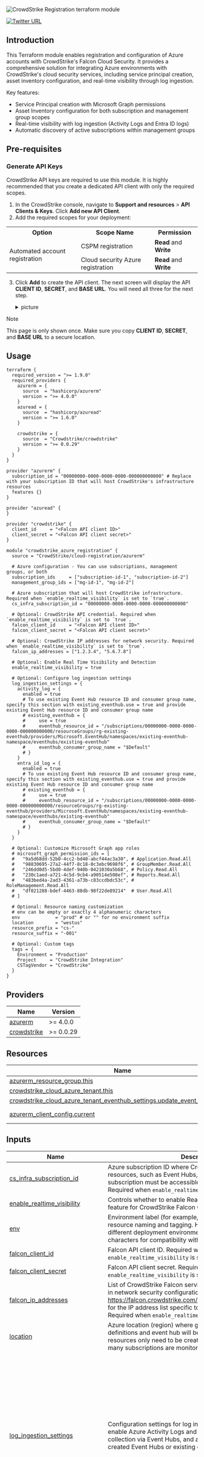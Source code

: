 <!-- BEGIN_TF_DOCS -->
![CrowdStrike Registration terraform module](https://raw.githubusercontent.com/CrowdStrike/falconpy/main/docs/asset/cs-logo.png)

[![Twitter URL](https://img.shields.io/twitter/url?label=Follow%20%40CrowdStrike&style=social&url=https%3A%2F%2Ftwitter.com%2FCrowdStrike)](https://twitter.com/CrowdStrike)

## Introduction

This Terraform module enables registration and configuration of Azure accounts with CrowdStrike's Falcon Cloud Security. It provides a comprehensive solution for integrating Azure environments with CrowdStrike's cloud security services, including service principal creation, asset inventory configuration, and real-time visibility through log ingestion.

Key features:
- Service Principal creation with Microsoft Graph permissions
- Asset Inventory configuration for both subscription and management group scopes
- Real-time visibility with log ingestion (Activity Logs and Entra ID logs)
- Automatic discovery of active subscriptions within management groups

## Pre-requisites
### Generate API Keys

CrowdStrike API keys are required to use this module. It is highly recommended that you create a dedicated API client with only the required scopes.

1. In the CrowdStrike console, navigate to **Support and resources** > **API Clients & Keys**. Click **Add new API Client**.
2. Add the required scopes for your deployment:

<table>
    <tr>
        <th>Option</th>
        <th>Scope Name</th>
        <th>Permission</th>
    </tr>
    <tr>
        <td rowspan="2">Automated account registration</td>
        <td>CSPM registration</td>
        <td><strong>Read</strong> and <strong>Write</strong></td>
    </tr>
    <tr>
        <td>Cloud security Azure registration</td>
        <td><strong>Read</strong> and <strong>Write</strong></td>
    </tr>
</table>

3. Click **Add** to create the API client. The next screen will display the API **CLIENT ID**, **SECRET**, and **BASE URL**. You will need all three for the next step.

    <details><summary>picture</summary>
    <p>

    ![api-client-keys](https://github.com/CrowdStrike/aws-ssm-distributor/blob/main/official-package/assets/api-client-keys.png)

    </p>
    </details>

> [!NOTE]
> This page is only shown once. Make sure you copy **CLIENT ID**, **SECRET**, and **BASE URL** to a secure location.

## Usage

```hcl
terraform {
  required_version = ">= 1.9.0"
  required_providers {
    azurerm = {
      source  = "hashicorp/azurerm"
      version = ">= 4.0.0"
    }
    azuread = {
      source  = "hashicorp/azuread"
      version = ">= 1.6.0"
    }

    crowdstrike = {
      source  = "Crowdstrike/crowdstrike"
      version = ">= 0.0.29"
    }
  }
}

provider "azurerm" {
  subscription_id = "00000000-0000-0000-0000-000000000000" # Replace with your subscription ID that will host CrowdStrike's infrastructure resources
  features {}
}

provider "azuread" {
}

provider "crowdstrike" {
  client_id     = "<Falcon API client ID>"
  client_secret = "<Falcon API client secret>"
}

module "crowdstrike_azure_registration" {
  source = "CrowdStrike/cloud-registration/azurerm"

  # Azure configuration - You can use subscriptions, management groups, or both
  subscription_ids     = ["subscription-id-1", "subscription-id-2"]
  management_group_ids = ["mg-id-1", "mg-id-2"]

  # Azure subscription that will host CrowdStrike infrastructure. Required when `enable_realtime_visibility` is set to `true`.
  cs_infra_subscription_id = "00000000-0000-0000-0000-000000000000"

  # Optional: CrowdStrike API credential. Required when `enable_realtime_visibility` is set to `true`.
  falcon_client_id     = "<Falcon API client ID>"
  falcon_client_secret = "<Falcon API client secret>"

  # Optional: CrowdStrike IP addresses for network security. Required when `enable_realtime_visibility` is set to `true`.
  falcon_ip_addresses = ["1.2.3.4", "5.6.7.8"]

  # Optional: Enable Real Time Visibility and Detection
  enable_realtime_visibility = true

  # Optional: Configure log ingestion settings
  log_ingestion_settings = {
    activity_log = {
      enabled = true
      # To use existing Event Hub resource ID and consumer group name, specify this section with existing_eventhub.use = true and provide existing Event Hub resource ID and consumer group name
      # existing_eventhub = {
      #     use = true
      #     eventhub_resource_id = "/subscriptions/00000000-0000-0000-0000-000000000000/resourceGroups/rg-existing-eventhub/providers/Microsoft.EventHub/namespaces/existing-eventhub-namespace/eventhubs/existing-eventhub"
      #     eventhub_consumer_group_name = "$Default"
      # }
    }
    entra_id_log = {
      enabled = true
      # To use existing Event Hub resource ID and consumer group name, specify this section with existing_eventhub.use = true and provide existing Event Hub resource ID and consumer group name
      # existing_eventhub = {
      #     use = true
      #     eventhub_resource_id = "/subscriptions/00000000-0000-0000-0000-000000000000/resourceGroups/rg-existing-eventhub/providers/Microsoft.EventHub/namespaces/existing-eventhub-namespace/eventhubs/existing-eventhub"
      #     eventhub_consumer_group_name = "$Default"
      # }
    }
  }

  # Optional: Customize Microsoft Graph app roles
  # microsoft_graph_permission_ids = [
  #   "9a5d68dd-52b0-4cc2-bd40-abcf44ac3a30", # Application.Read.All
  #   "98830695-27a2-44f7-8c18-0c3ebc9698f6", # GroupMember.Read.All
  #   "246dd0d5-5bd0-4def-940b-0421030a5b68", # Policy.Read.All
  #   "230c1aed-a721-4c5d-9cb4-a90514e508ef", # Reports.Read.All
  #   "483bed4a-2ad3-4361-a73b-c83ccdbdc53c", # RoleManagement.Read.All
  #   "df021288-bdef-4463-88db-98f22de89214"  # User.Read.All
  # ]

  # Optional: Resource naming customization
  # env can be empty or exactly 4 alphanumeric characters
  env             = "prod" # or "" for no environment suffix
  location        = "westus"
  resource_prefix = "cs-"
  resource_suffix = "-001"

  # Optional: Custom tags
  tags = {
    Environment = "Production"
    Project     = "CrowdStrike Integration"
    CSTagVendor = "CrowdStrike"
  }
}
```

## Providers

| Name | Version |
|------|---------|
| <a name="provider_azurerm"></a> [azurerm](#provider\_azurerm) | >= 4.0.0 |
| <a name="provider_crowdstrike"></a> [crowdstrike](#provider\_crowdstrike) | >= 0.0.29 |
## Resources

| Name | Type |
|------|------|
| [azurerm_resource_group.this](https://registry.terraform.io/providers/hashicorp/azurerm/latest/docs/resources/resource_group) | resource |
| [crowdstrike_cloud_azure_tenant.this](https://registry.terraform.io/providers/Crowdstrike/crowdstrike/latest/docs/resources/cloud_azure_tenant) | resource |
| [crowdstrike_cloud_azure_tenant_eventhub_settings.update_event_hub_settings](https://registry.terraform.io/providers/Crowdstrike/crowdstrike/latest/docs/resources/cloud_azure_tenant_eventhub_settings) | resource |
| [azurerm_client_config.current](https://registry.terraform.io/providers/hashicorp/azurerm/latest/docs/data-sources/client_config) | data source |
## Inputs

| Name | Description | Type | Default | Required |
|------|-------------|------|---------|:--------:|
| <a name="input_cs_infra_subscription_id"></a> [cs\_infra\_subscription\_id](#input\_cs\_infra\_subscription\_id) | Azure subscription ID where CrowdStrike infrastructure resources, such as Event Hubs, will be deployed. This subscription must be accessible with the current credentials. Required when `enable_realtime_visibility` is set to `true`. | `string` | `""` | no |
| <a name="input_enable_realtime_visibility"></a> [enable\_realtime\_visibility](#input\_enable\_realtime\_visibility) | Controls whether to enable Real Time Visibility and Detection feature for CrowdStrike Falcon Cloud Security in Azure. | `bool` | `false` | no |
| <a name="input_env"></a> [env](#input\_env) | Environment label (for example, prod, stag, dev) used for resource naming and tagging. Helps distinguish between different deployment environments. Limited to 4 alphanumeric characters for compatibility with resource naming restrictions. | `string` | `"prod"` | no |
| <a name="input_falcon_client_id"></a> [falcon\_client\_id](#input\_falcon\_client\_id) | Falcon API client ID. Required when `enable_realtime_visibility` is set to `true`. | `string` | `""` | no |
| <a name="input_falcon_client_secret"></a> [falcon\_client\_secret](#input\_falcon\_client\_secret) | Falcon API client secret. Required when `enable_realtime_visibility` is set to `true`. | `string` | `""` | no |
| <a name="input_falcon_ip_addresses"></a> [falcon\_ip\_addresses](#input\_falcon\_ip\_addresses) | List of CrowdStrike Falcon service IP addresses to be allowed in network security configurations. Refer to https://falcon.crowdstrike.com/documentation/page/re07d589 for the IP address list specific to your Falcon cloud region. Required when `enable_realtime_visibility` is set to `true`. | `list(string)` | `[]` | no |
| <a name="input_location"></a> [location](#input\_location) | Azure location (region) where global resources such as role definitions and event hub will be deployed. These tenant-wide resources only need to be created once regardless of how many subscriptions are monitored. | `string` | `"westus"` | no |
| <a name="input_log_ingestion_settings"></a> [log\_ingestion\_settings](#input\_log\_ingestion\_settings) | Configuration settings for log ingestion. Controls whether to enable Azure Activity Logs and Microsoft Entra ID logs collection via Event Hubs, and allows using either newly created Event Hubs or existing ones. | <pre>object({<br/>    activity_log = optional(object({<br/>      enabled = bool<br/>      existing_eventhub = optional(object({<br/>        use                          = bool<br/>        eventhub_resource_id         = optional(string, "")<br/>        eventhub_consumer_group_name = optional(string, "")<br/>      }), { use = false })<br/>    }), { enabled = true })<br/>    entra_id_log = optional(object({<br/>      enabled = bool<br/>      existing_eventhub = optional(object({<br/>        use                          = bool<br/>        eventhub_resource_id         = optional(string, "")<br/>        eventhub_consumer_group_name = optional(string, "")<br/>      }), { use = false })<br/>    }), { enabled = true })<br/>  })</pre> | `{}` | no |
| <a name="input_management_group_ids"></a> [management\_group\_ids](#input\_management\_group\_ids) | List of Azure management group IDs to monitor with CrowdStrike Falcon Cloud Security. All subscriptions within these management groups will be automatically discovered and monitored. | `list(string)` | `[]` | no |
| <a name="input_microsoft_graph_permission_ids"></a> [microsoft\_graph\_permission\_ids](#input\_microsoft\_graph\_permission\_ids) | Optional list of Microsoft Graph permission IDs to assign to the service principal. If provided, these will replace the default permissions. Must include 'Application.Read.All' (ID: 9a5d68dd-52b0-4cc2-bd40-abcf44ac3a30) at a minimum. | `list(string)` | `null` | no |
| <a name="input_resource_prefix"></a> [resource\_prefix](#input\_resource\_prefix) | Prefix to be added to all created resource names for identification | `string` | `""` | no |
| <a name="input_resource_suffix"></a> [resource\_suffix](#input\_resource\_suffix) | Suffix to be added to all created resource names for identification | `string` | `""` | no |
| <a name="input_subscription_ids"></a> [subscription\_ids](#input\_subscription\_ids) | List of specific Azure subscription IDs to monitor with CrowdStrike Falcon Cloud Security. Use this for targeted monitoring of individual subscriptions. | `list(string)` | `[]` | no |
| <a name="input_tags"></a> [tags](#input\_tags) | Map of tags to be applied to all resources created by this module. Default includes the CrowdStrike vendor tag. | `map(string)` | <pre>{<br/>  "CSTagVendor": "CrowdStrike"<br/>}</pre> | no |
## Outputs

| Name | Description |
|------|-------------|
| <a name="output_active_subscriptions_in_groups"></a> [active\_subscriptions\_in\_groups](#output\_active\_subscriptions\_in\_groups) | Map of Azure management group scopes to active Azure subscriptions discovered within those groups |
| <a name="output_activity_log_eventhub_consumer_group_name"></a> [activity\_log\_eventhub\_consumer\_group\_name](#output\_activity\_log\_eventhub\_consumer\_group\_name) | Consumer group name for Azure Activity Log ingestion via Event Hub |
| <a name="output_activity_log_eventhub_id"></a> [activity\_log\_eventhub\_id](#output\_activity\_log\_eventhub\_id) | Resource ID of the Event Hub used for Azure Activity Log ingestion |
| <a name="output_entra_id_log_eventhub_consumer_group_name"></a> [entra\_id\_log\_eventhub\_consumer\_group\_name](#output\_entra\_id\_log\_eventhub\_consumer\_group\_name) | Consumer group name for Microsoft Entra ID (formerly Azure AD) log ingestion via Event Hub |
| <a name="output_entra_id_log_eventhub_id"></a> [entra\_id\_log\_eventhub\_id](#output\_entra\_id\_log\_eventhub\_id) | Resource ID of the Event Hub used for Microsoft Entra ID (formerly Azure AD) log ingestion |
| <a name="output_management_group_scopes"></a> [management\_group\_scopes](#output\_management\_group\_scopes) | List of Azure management group scopes configured for CrowdStrike Falcon Cloud Security asset inventory |
| <a name="output_service_principal_object_id"></a> [service\_principal\_object\_id](#output\_service\_principal\_object\_id) | Object ID of the CrowdStrike service principal used for Azure resource access |
| <a name="output_subscription_scopes"></a> [subscription\_scopes](#output\_subscription\_scopes) | List of Azure subscription scopes configured for CrowdStrike Falcon Cloud Security asset inventory |
| <a name="output_tenant_id"></a> [tenant\_id](#output\_tenant\_id) | Azure tenant ID used for CrowdStrike Falcon Cloud Security integration |
<!-- END_TF_DOCS -->
